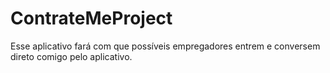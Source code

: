 # ContrateMeProject
Esse aplicativo fará com que possíveis empregadores entrem e conversem direto comigo pelo aplicativo.
